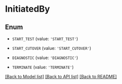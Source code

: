 # InitiatedBy


## Enum

* `START_TEST` (value: `'START_TEST'`)

* `START_CUTOVER` (value: `'START_CUTOVER'`)

* `DIAGNOSTIC` (value: `'DIAGNOSTIC'`)

* `TERMINATE` (value: `'TERMINATE'`)

[[Back to Model list]](../README.md#documentation-for-models) [[Back to API list]](../README.md#documentation-for-api-endpoints) [[Back to README]](../README.md)


